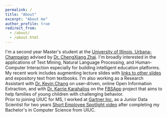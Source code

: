 ```yaml
---
permalink: /
title: "About"
excerpt: "About me"
author_profile: true
redirect_from: 
  - /about/
  - /about.html
---
```


I'm a second year Master's student at the [University of Illinois, Urbana-Champaign](https://cs.illinois.edu/) advised by [Dr. ChengXiang Zhai](http://czhai.cs.illinois.edu/). I'm broadly interested in the applications of Text Mining, Natural Language Processing, and Human-Computer Interaction especially for building intelligent education platforms. My recent work includes augmenting lecture slides with [links to other slides](http://bhaavya.github.io/files/wos_wip.pdf) and expository text from textbooks. I'm also working as a Research Assistant with [Dr. Kevin Chang](http://www.forwarddatalab.org/kevinccchang) on user-driven, online Open Information Extraction, and with [Dr. Karrie Karahalios](http://social.cs.uiuc.edu/people/kkarahal.html) on the [FBSApp](http://fbs.vkcsites.org/) project that aims to help families of young children with challenging behavior. <br>
Prior to joining UIUC for MS, I worked at [Gartner Inc.](https://www.gartner.com/en) as a Junior Data Scientist for two years [Short Employee Spotlight video](https://www.youtube.com/watch?v=wx9wXUjYo5k) after completing my Bachelor's in Computer Science from UIUC. 



